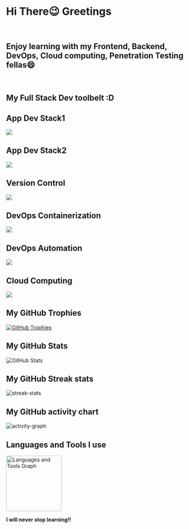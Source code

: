 <h1 style="align: center">Hi There😉 Greetings</h1>
<br>
<h2 style="align: center">Enjoy learning with my Frontend, Backend, DevOps, Cloud computing, Penetration Testing fellas😄</h2>
<br>
<h2 style="align: center">My Full Stack Dev toolbelt :D</h2>
<h2 style="align: center">App Dev Stack1</h2>
<img src="https://skillicons.dev/icons?i=html,css,sass,js,react,nodejs,express,webpack,npm,mysql,sequelize,postgres&perline=4" />
<br>
<h2 style="align: center">App Dev Stack2</h2>
<img src="https://skillicons.dev/icons?i=html,css,sass,js,nextjs,ts,npm,mongodb,graphql&perline=4" />
<br>
<h2 style="align: center">Version Control</h2>
<img src="https://skillicons.dev/icons?i=git,gitlab,github&perline=4" />
<br>
<h2 style="align: center">DevOps Containerization</h2>
<img src="https://skillicons.dev/icons?i=docker,kubernetes&perline=2" />
<br>
<h2 style="align: center">DevOps Automation</h2>
<img src="https://skillicons.dev/icons?i=linux,py,bash,regex&perline=4" />
<br>
<h2 style="align: center">Cloud Computing</h2>
<img src="https://skillicons.dev/icons?i=aws&perline=2" />
<br>
<!-- GitHub Trophies -->
<h2 style="align: center">My GitHub Trophies</h2>
<p style="align: center">
  <a href="https://github.com/ryo-ma/github-profile-trophy">
    <img src="https://github-profile-trophy.vercel.app/?username=PhoenixYork166&theme=onedark&column=-1" alt="GitHub Trophies">
  </a>
</p>

<!-- GitHub Stats -->
<h2 style="align: center">My GitHub Stats</h2>
<p style="align: center">
  <img src="https://github-readme-stats-eight-theta.vercel.app/api?username=PhoenixYork166&show_icons=true&theme=cobalt&include_all_commits=true&count_private=true" alt="GitHub Stats">
</p>

<!-- GitHub streak-stats -->
<h2 style="align: center">My GitHub Streak stats</h2>
<p style="align: center">
  <img src="https://streak-stats.demolab.com/?user=PhoenixYork166&theme=tokyonight&hide_border=true" alt="streak-stats">
</p>

<!-- GitHub activity-graph -->
<h2 style="align: center">My GitHub activity chart</h2>
<p style="align: center">
  <img src="https://github-readme-activity-graph.vercel.app/graph?username=PhoenixYork166&area=true&theme=tokyo-night&hide_border=true" alt="activity-graph">
</p>

<!-- Languages and Tools -->
<h2 style="align: center">Languages and Tools I use</h2>
<div style="align: center">
  <img src="https://github-readme-stats-sigma-five.vercel.app/api/top-langs/?username=PhoenixYork166&locale=en&hide_title=false&layout=compact&card_width=320&langs_count=5&theme=dracula&hide_border=false&order=2" height="150" alt="Languages and Tools Graph">
</div>

<!-- Support -->
<p style="align: center">
  <strong>I will never stop learning!!</strong>
</p>
<p style="align: center">
  <a href="https://ko-fi.com/PhoenixYork166"></a>
</p>
